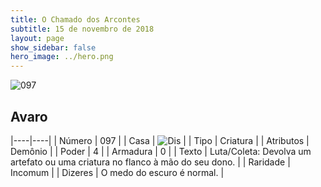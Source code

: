 ```yaml
---
title: O Chamado dos Arcontes
subtitle: 15 de novembro de 2018
layout: page
show_sidebar: false
hero_image: ../hero.png
---
```


![097](https://cdn.keyforgegame.com/media/card_front/pt/341_097_RM5XHC9QXGC5_pt.png)

## Avaro

|----|----|
| Número | 097 |
| Casa | ![Dis](https://archonarcana.com/images/thumb/e/e8/Dis.png/22px-Dis.png "Dis") |
| Tipo | Criatura |
| Atributos | Demônio |
| Poder | 4 |
| Armadura | 0 |
| Texto | Luta/Coleta: Devolva um artefato ou uma criatura no flanco à mão do seu dono. |
| Raridade | Incomum |
| Dizeres | O medo do escuro é normal. |
